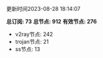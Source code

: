 更新时间2023-08-28 18:14:07

**总订阅: 73**
**总节点: 912**
**有效节点: 276**
- v2ray节点: 242
- trojan节点: 21
- ss节点: 13
